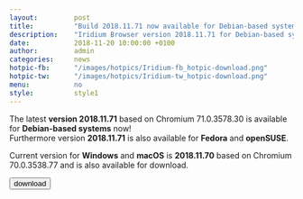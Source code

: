 ```yaml
---
layout: 		post
title:  		"Build 2018.11.71 now available for Debian-based systems"
description: 	"Iridium Browser version 2018.11.71 for Debian-based systems now available."
date:	 		2018-11-20 10:00:00 +0100
author:			admin
categories:		news
hotpic-fb:		"/images/hotpics/Iridium-fb_hotpic-download.png"
hotpic-tw:		"/images/hotpics/Iridium-tw_hotpic-download.png"
menu: 			no
style: 			style1
---
```


The latest **version 2018.11.71** based on Chromium 71.0.3578.30 is available for **Debian-based systems** now!   
Furthermore version **2018.11.71** is also available for **Fedora** and **openSUSE**.    

Current version for **Windows** and **macOS** is **2018.11.70** based on Chromium 70.0.3538.77 and is also available for download.
        
<button type="submit" onclick="uaParser()" title="download Iridium Browser" class="button download">download</button>